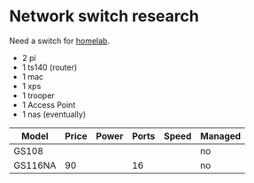 # Network switch research

Need a switch for [homelab](../578).

- 2 pi
- 1 ts140 (router)
- 1 mac
- 1 xps
- 1 trooper
- 1 Access Point
- 1 nas (eventually)

| Model   | Price | Power | Ports | Speed | Managed |
| ------- | ----- | ----- | ----- | ----- | ------- |
| GS108   |       |       |       |       | no      |
| GS116NA | 90    |       | 16    |       | no      |